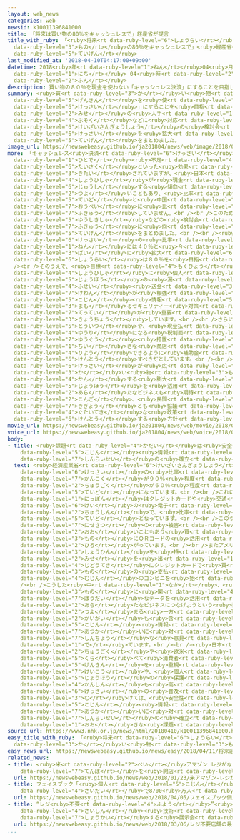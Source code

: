 ```yaml
---
layout: web_news
categories: web
newsid: k10011396841000
title: 「将来は買い物の80％をキャッシュレスで」経産省が提言
title_with_ruby: 「<ruby>将来<rt data-ruby-level="6">しょうらい</rt></ruby>は<ruby>買<rt data-ruby-level="3">か</rt></ruby>い<ruby>物<rt
  data-ruby-level="3">もの</rt></ruby>の80％をキャッシュレスで」<ruby>経産省<rt data-ruby-level="5">けいさんしょう</rt></ruby>が<ruby>提言<rt
  data-ruby-level="5">ていげん</rt></ruby>
last_modified_at: '2018-04-10T04:17:00+09:00'
datetime: 2018<ruby>年<rt data-ruby-level="1">ねん</rt></ruby>04<ruby>月<rt data-ruby-level="1">がつ</rt></ruby>10<ruby>日<rt
  data-ruby-level="1">にち</rt></ruby> 04<ruby>時<rt data-ruby-level="2">じ</rt></ruby>17<ruby>分<rt
  data-ruby-level="2">ふん</rt></ruby>
description: 買い物の８０％を現金を使わない「キャッシュレス決済」にすることを目指しています。店の人手不足などに対応するため、経済産業省の検討会がキャッシュレス決済を拡大すべきだという提言をまとめました。
summary: <ruby>買<rt data-ruby-level="3">か</rt></ruby>い<ruby>物<rt data-ruby-level="3">もの</rt></ruby>の８０％を<ruby>現金<rt
  data-ruby-level="5">げんきん</rt></ruby>を<ruby>使<rt data-ruby-level="3">つか</rt></ruby>わない「キャッシュレス<ruby>決済<rt
  data-ruby-level="6">けっさい</rt></ruby>」にすることを<ruby>目指<rt data-ruby-level="3">めざ</rt></ruby>しています。<ruby>店<rt
  data-ruby-level="2">みせ</rt></ruby>の<ruby>人手<rt data-ruby-level="1">ひとで</rt></ruby><ruby>不足<rt
  data-ruby-level="4">ぶそく</rt></ruby>などに<ruby>対応<rt data-ruby-level="5">たいおう</rt></ruby>するため、<ruby>経済産業省<rt
  data-ruby-level="6">けいざいさんぎょうしょう</rt></ruby>の<ruby>検討会<rt data-ruby-level="6">けんとうかい</rt></ruby>がキャッシュレス<ruby>決済<rt
  data-ruby-level="6">けっさい</rt></ruby>を<ruby>拡大<rt data-ruby-level="6">かくだい</rt></ruby>すべきだという<ruby>提言<rt
  data-ruby-level="5">ていげん</rt></ruby>をまとめました。
image_url: https://newswebeasy.github.io/ja201804/news/web/image/2018/04/10/K10011396841_1804100446_1804100456_01_03.jpg
more: 「キャッシュレス<ruby>決済<rt data-ruby-level="6">けっさい</rt></ruby>」は、<ruby>店<rt data-ruby-level="2">みせ</rt></ruby>の<ruby>人手<rt
  data-ruby-level="1">ひとで</rt></ruby><ruby>不足<rt data-ruby-level="4">ぶそく</rt></ruby><ruby>対策<rt
  data-ruby-level="6">たいさく</rt></ruby>といった<ruby>効果<rt data-ruby-level="5">こうか</rt></ruby>が<ruby>期待<rt
  data-ruby-level="3">きたい</rt></ruby>されていますが、<ruby>日本<rt data-ruby-level="1">にっぽん</rt></ruby>では<ruby>消費者<rt
  data-ruby-level="4">しょうひしゃ</rt></ruby>が<ruby>現金<rt data-ruby-level="5">げんきん</rt></ruby>を<ruby>重視<rt
  data-ruby-level="6">じゅうし</rt></ruby>する<ruby>傾向<rt data-ruby-level="7">けいこう</rt></ruby>が<ruby>強<rt
  data-ruby-level="2">つよ</rt></ruby>いこともあり、<ruby>比率<rt data-ruby-level="5">ひりつ</rt></ruby>は２０％<ruby>程度<rt
  data-ruby-level="5">ていど</rt></ruby>と<ruby>中国<rt data-ruby-level="2">ちゅうごく</rt></ruby>や<ruby>欧米<rt
  data-ruby-level="7">おうべい</rt></ruby>に<ruby>比<rt data-ruby-level="5">くら</rt></ruby>べ<ruby>普及<rt
  data-ruby-level="7">ふきゅう</rt></ruby>していません。<br /><br />このため、<ruby>経済産業省<rt data-ruby-level="6">けいざいさんぎょうしょう</rt></ruby>は<ruby>有識者<rt
  data-ruby-level="5">ゆうしきしゃ</rt></ruby>などの<ruby>検討会<rt data-ruby-level="6">けんとうかい</rt></ruby>で<ruby>普及<rt
  data-ruby-level="7">ふきゅう</rt></ruby>に<ruby>向<rt data-ruby-level="3">む</rt></ruby>けた<ruby>提言<rt
  data-ruby-level="5">ていげん</rt></ruby>をまとめました。<br /><br /><ruby>提言<rt data-ruby-level="5">ていげん</rt></ruby>ではキャッシュレス<ruby>決済<rt
  data-ruby-level="6">けっさい</rt></ruby>の<ruby>比率<rt data-ruby-level="5">ひりつ</rt></ruby>を、２０２５<ruby>年<rt
  data-ruby-level="1">ねん</rt></ruby>には４０％と<ruby>今<rt data-ruby-level="2">いま</rt></ruby>の２<ruby>倍<rt
  data-ruby-level="3">ばい</rt></ruby>に<ruby>拡大<rt data-ruby-level="6">かくだい</rt></ruby>し、<ruby>将来<rt
  data-ruby-level="6">しょうらい</rt></ruby>は８０％を<ruby>目指<rt data-ruby-level="3">めざ</rt></ruby>すとしています。<br
  /><br />そのうえで、<ruby>目標<rt data-ruby-level="4">もくひょう</rt></ruby>に<ruby>向<rt data-ruby-level="3">む</rt></ruby>けては、<ruby>消費者<rt
  data-ruby-level="4">しょうひしゃ</rt></ruby>に<ruby>個人<rt data-ruby-level="5">こじん</rt></ruby><ruby>情報<rt
  data-ruby-level="5">じょうほう</rt></ruby>の<ruby>漏<rt data-ruby-level="7">ろう</rt></ruby>えいや<ruby>不正<rt
  data-ruby-level="4">ふせい</rt></ruby><ruby>送金<rt data-ruby-level="3">そうきん</rt></ruby>への<ruby>懸念<rt
  data-ruby-level="7">けねん</rt></ruby>が<ruby>根強<rt data-ruby-level="3">ねづよ</rt></ruby>いため、<ruby>個人<rt
  data-ruby-level="5">こじん</rt></ruby><ruby>情報<rt data-ruby-level="5">じょうほう</rt></ruby>などを<ruby>守<rt
  data-ruby-level="3">まも</rt></ruby>るセキュリティー<ruby>対策<rt data-ruby-level="6">たいさく</rt></ruby>の<ruby>徹底<rt
  data-ruby-level="7">てってい</rt></ruby>が<ruby>重要<rt data-ruby-level="4">じゅうよう</rt></ruby>になると<ruby>強調<rt
  data-ruby-level="3">きょうちょう</rt></ruby>しています。<br /><br />さらに、サービスの<ruby>規格<rt data-ruby-level="5">きかく</rt></ruby>の<ruby>統一<rt
  data-ruby-level="5">とういつ</rt></ruby>や、<ruby>現金払<rt data-ruby-level="7">げんきんばら</rt></ruby>いより<ruby>有利<rt
  data-ruby-level="4">ゆうり</rt></ruby>になる<ruby>税制面<rt data-ruby-level="5">ぜいせいめん</rt></ruby>の<ruby>優遇<rt
  data-ruby-level="7">ゆうぐう</rt></ruby><ruby>措置<rt data-ruby-level="7">そち</rt></ruby>のほか、<ruby>小<rt
  data-ruby-level="1">ちい</rt></ruby>さな<ruby>商店<rt data-ruby-level="3">しょうてん</rt></ruby>でも<ruby>利用<rt
  data-ruby-level="4">りよう</rt></ruby>できるように<ruby>補助金<rt data-ruby-level="6">ほじょきん</rt></ruby>なども<ruby>検討<rt
  data-ruby-level="6">けんとう</rt></ruby>すべきだとしています。<br /><br /><ruby>経済産業省<rt data-ruby-level="6">けいざいさんぎょうしょう</rt></ruby>は、キャッシュレス<ruby>決済<rt
  data-ruby-level="6">けっさい</rt></ruby>が<ruby>広<rt data-ruby-level="2">ひろ</rt></ruby>がれば<ruby>買<rt
  data-ruby-level="3">か</rt></ruby>い<ruby>物<rt data-ruby-level="3">もの</rt></ruby>に<ruby>関<rt
  data-ruby-level="4">かん</rt></ruby>する<ruby>膨大<rt data-ruby-level="7">ぼうだい</rt></ruby>な<ruby>情報<rt
  data-ruby-level="5">じょうほう</rt></ruby>を<ruby>活用<rt data-ruby-level="2">かつよう</rt></ruby>した<ruby>新<rt
  data-ruby-level="2">あら</rt></ruby>たなビジネスも<ruby>期待<rt data-ruby-level="3">きたい</rt></ruby>できるとして、<ruby>今後<rt
  data-ruby-level="2">こんご</rt></ruby>、<ruby>民間<rt data-ruby-level="4">みんかん</rt></ruby><ruby>企業<rt
  data-ruby-level="7">きぎょう</rt></ruby>とも<ruby>協議<rt data-ruby-level="4">きょうぎ</rt></ruby>して<ruby>具体的<rt
  data-ruby-level="4">ぐたいてき</rt></ruby>な<ruby>政策<rt data-ruby-level="6">せいさく</rt></ruby>を<ruby>検討<rt
  data-ruby-level="6">けんとう</rt></ruby>する<ruby>方針<rt data-ruby-level="6">ほうしん</rt></ruby>です。
movie_url: https://newswebeasy.github.io/ja201804/news/web/movie/2018/04/10/k10011396841_201804100446_201804100456.mp4
voice_url: https://newswebeasy.github.io/ja201804/news/web/voice/2018/04/10/k10011396841_201804100446_201804100456.mp3
body:
- title: <ruby>課題<rt data-ruby-level="4">かだい</rt></ruby>は<ruby>安全性<rt data-ruby-level="5">あんぜんせい</rt></ruby>と<ruby>個人<rt
    data-ruby-level="5">こじん</rt></ruby><ruby>情報<rt data-ruby-level="5">じょうほう</rt></ruby>の<ruby>信頼性<rt
    data-ruby-level="7">しんらいせい</rt></ruby>の<ruby>確立<rt data-ruby-level="5">かくりつ</rt></ruby>
  text: <ruby>経済産業省<rt data-ruby-level="6">けいざいさんぎょうしょう</rt></ruby>によりますと、キャッシュレス<ruby>決済<rt
    data-ruby-level="6">けっさい</rt></ruby>の<ruby>比率<rt data-ruby-level="5">ひりつ</rt></ruby>は<ruby>韓国<rt
    data-ruby-level="7">かんこく</rt></ruby>が９０％<ruby>程度<rt data-ruby-level="5">ていど</rt></ruby>、<ruby>中国<rt
    data-ruby-level="2">ちゅうごく</rt></ruby>が６０％<ruby>程度<rt data-ruby-level="5">ていど</rt></ruby>、アメリカやイギリスが５０％<ruby>程度<rt
    data-ruby-level="5">ていど</rt></ruby>になっています。<br /><br />これに<ruby>対<rt data-ruby-level="3">たい</rt></ruby>して<ruby>日本<rt
    data-ruby-level="1">にっぽん</rt></ruby>はクレジットカードや<ruby>交通<rt data-ruby-level="2">こうつう</rt></ruby><ruby>系<rt
    data-ruby-level="6">けい</rt></ruby>の<ruby>電子<rt data-ruby-level="2">でんし</rt></ruby>マネーが<ruby>中心<rt
    data-ruby-level="2">ちゅうしん</rt></ruby>で、<ruby>比率<rt data-ruby-level="5">ひりつ</rt></ruby>は２０％<ruby>程度<rt
    data-ruby-level="5">ていど</rt></ruby>となっています。<br /><br />このうち<ruby>中国<rt data-ruby-level="2">ちゅうごく</rt></ruby>では<ruby>偽札<rt
    data-ruby-level="7">にせさつ</rt></ruby>の<ruby>被害<rt data-ruby-level="7">ひがい</rt></ruby>が<ruby>多<rt
    data-ruby-level="2">おお</rt></ruby>いこともあり<ruby>買<rt data-ruby-level="3">か</rt></ruby>い<ruby>物<rt
    data-ruby-level="3">もの</rt></ruby>にＱＲコードの<ruby>活用<rt data-ruby-level="2">かつよう</rt></ruby>が<ruby>広<rt
    data-ruby-level="2">ひろ</rt></ruby>がっています。<br /><br />またアメリカではＩＴ<ruby>大手<rt data-ruby-level="1">おおて</rt></ruby>の「アマゾン・ドット・コム」が<ruby>商品<rt
    data-ruby-level="3">しょうひん</rt></ruby>を<ruby>持<rt data-ruby-level="3">も</rt></ruby>って<ruby>店<rt
    data-ruby-level="2">みせ</rt></ruby>を<ruby>出<rt data-ruby-level="1">で</rt></ruby>るだけで<ruby>自動的<rt
    data-ruby-level="4">じどうてき</rt></ruby>にクレジットカードで<ruby>買<rt data-ruby-level="3">か</rt></ruby>い<ruby>物<rt
    data-ruby-level="3">もの</rt></ruby>の<ruby>支払<rt data-ruby-level="7">しはら</rt></ruby>いができる<ruby>無人<rt
    data-ruby-level="4">むじん</rt></ruby>のコンビニを<ruby>始<rt data-ruby-level="3">はじ</rt></ruby>めています。<br
    /><br />こうした<ruby>中<rt data-ruby-level="1">なか</rt></ruby>、<ruby>買<rt data-ruby-level="3">か</rt></ruby>い<ruby>物<rt
    data-ruby-level="3">もの</rt></ruby>に<ruby>関<rt data-ruby-level="4">かん</rt></ruby>する<ruby>膨大<rt
    data-ruby-level="7">ぼうだい</rt></ruby>なデータを<ruby>活用<rt data-ruby-level="2">かつよう</rt></ruby>して<ruby>新<rt
    data-ruby-level="2">あら</rt></ruby>たなビジネスにつなげようという<ruby>動<rt data-ruby-level="3">うご</rt></ruby>きも<ruby>強<rt
    data-ruby-level="2">つよ</rt></ruby>まる<ruby>一方<rt data-ruby-level="2">いっぽう</rt></ruby>、<ruby>海外<rt
    data-ruby-level="2">かいがい</rt></ruby>も<ruby>含<rt data-ruby-level="7">ふく</rt></ruby>めて<ruby>個人<rt
    data-ruby-level="5">こじん</rt></ruby><ruby>情報<rt data-ruby-level="5">じょうほう</rt></ruby>の<ruby>扱<rt
    data-ruby-level="7">あつか</rt></ruby>いに<ruby>対<rt data-ruby-level="3">たい</rt></ruby>しては<ruby>慎重<rt
    data-ruby-level="7">しんちょう</rt></ruby>な<ruby>意見<rt data-ruby-level="3">いけん</rt></ruby>が<ruby>出<rt
    data-ruby-level="1">で</rt></ruby>ています。<br /><br /><ruby>日本<rt data-ruby-level="1">にっぽん</rt></ruby>では、<ruby>中国<rt
    data-ruby-level="2">ちゅうごく</rt></ruby>や<ruby>欧米<rt data-ruby-level="7">おうべい</rt></ruby>に<ruby>比<rt
    data-ruby-level="5">くら</rt></ruby>べて<ruby>消費者<rt data-ruby-level="4">しょうひしゃ</rt></ruby>が<ruby>現金<rt
    data-ruby-level="5">げんきん</rt></ruby>を<ruby>重視<rt data-ruby-level="6">じゅうし</rt></ruby>する<ruby>傾向<rt
    data-ruby-level="7">けいこう</rt></ruby>や、<ruby>個人<rt data-ruby-level="5">こじん</rt></ruby><ruby>情報<rt
    data-ruby-level="5">じょうほう</rt></ruby>の<ruby>保護<rt data-ruby-level="5">ほご</rt></ruby>への<ruby>関心<rt
    data-ruby-level="4">かんしん</rt></ruby>も<ruby>高<rt data-ruby-level="2">たか</rt></ruby>く、キャッシュレス<ruby>決済<rt
    data-ruby-level="6">けっさい</rt></ruby>の<ruby>普及<rt data-ruby-level="7">ふきゅう</rt></ruby>に<ruby>向<rt
    data-ruby-level="3">む</rt></ruby>けては、<ruby>安全性<rt data-ruby-level="5">あんぜんせい</rt></ruby>と<ruby>個人<rt
    data-ruby-level="5">こじん</rt></ruby><ruby>情報<rt data-ruby-level="5">じょうほう</rt></ruby>の<ruby>扱<rt
    data-ruby-level="7">あつか</rt></ruby>いに<ruby>対<rt data-ruby-level="3">たい</rt></ruby>する<ruby>信頼性<rt
    data-ruby-level="7">しんらいせい</rt></ruby>の<ruby>確立<rt data-ruby-level="5">かくりつ</rt></ruby>が<ruby>大<rt
    data-ruby-level="1">おお</rt></ruby>きな<ruby>課題<rt data-ruby-level="4">かだい</rt></ruby>になりそうです。
source_url: https://www3.nhk.or.jp/news/html/20180410/k10011396841000.html
easy_title_with_ruby: 「<ruby>将来<rt data-ruby-level="6">しょうらい</rt></ruby>は<ruby>買<rt
  data-ruby-level="3">か</rt></ruby>い<ruby>物<rt data-ruby-level="3">もの</rt></ruby>の８０％をキャッシュレスにしたい」
easy_news_url: https://newswebeasy.github.io/news/easy/2018/04/11/将来は買い物の80をキャッシュレスにしたい
related_news:
- title: <ruby>米<rt data-ruby-level="2">べい</rt></ruby>アマゾン レジがない<ruby>無人<rt data-ruby-level="4">むじん</rt></ruby>コンビニ<ruby>店舗<rt
    data-ruby-level="7">てんぽ</rt></ruby>を<ruby>開店<rt data-ruby-level="3">かいてん</rt></ruby>
  url: https://newswebeasy.github.io/news/web/2018/01/23/米アマゾン-レジがない無人コンビニ店舗を開店
- title: フェイスブック「<ruby>個人<rt data-ruby-level="5">こじん</rt></ruby>データ<ruby>流出<rt data-ruby-level="3">りゅうしゅつ</rt></ruby>は<ruby>最大<rt
    data-ruby-level="4">さいだい</rt></ruby>で8700<ruby>万人<rt data-ruby-level="2">まんにん</rt></ruby>」
  url: https://newswebeasy.github.io/news/web/2018/04/05/フェイスブック個人データ流出は最大で8700万人
- title: “レジ<ruby>不要<rt data-ruby-level="4">ふよう</rt></ruby>”<ruby>店舗<rt data-ruby-level="7">てんぽ</rt></ruby>の<ruby>最新<rt
    data-ruby-level="4">さいしん</rt></ruby><ruby>技術<rt data-ruby-level="5">ぎじゅつ</rt></ruby>などを<ruby>紹介<rt
    data-ruby-level="7">しょうかい</rt></ruby>する<ruby>展示会<rt data-ruby-level="6">てんじかい</rt></ruby>
  url: https://newswebeasy.github.io/news/web/2018/03/06/レジ不要店舗の最新技術などを紹介する展示会
...
```

